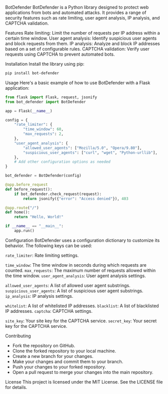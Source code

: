 BotDefender
BotDefender is a Python library designed to protect web applications from bots and automated attacks. It provides a range of security features such as rate limiting, user agent analysis, IP analysis, and CAPTCHA validation.

Features
Rate limiting: Limit the number of requests per IP address within a certain time window.
User agent analysis: Identify suspicious user agents and block requests from them.
IP analysis: Analyze and block IP addresses based on a set of configurable rules.
CAPTCHA validation: Verify user requests using CAPTCHA to prevent automated bots.

Installation
Install the library using pip:

```bash
pip install bot-defender
```

Usage
Here's a basic example of how to use BotDefender with a Flask application:

```python
from flask import Flask, request, jsonify
from bot_defender import BotDefender

app = Flask(__name__)

config = {
    "rate_limiter": {
        "time_window": 60,
        "max_requests": 2,
    },
    "user_agent_analysis": {
        "allowed_user_agents": ["Mozilla/5.0", "Opera/9.80"],
        "suspicious_user_agents": ["curl", "wget", "Python-urllib"],
    },
    # Add other configuration options as needed
}

bot_defender = BotDefender(config)

@app.before_request
def before_request():
    if bot_defender.check_request(request):
        return jsonify({"error": "Access denied"}), 403

@app.route("/")
def home():
    return "Hello, World!"

if __name__ == "__main__":
    app.run()
```

Configuration
BotDefender uses a configuration dictionary to customize its behavior. The following keys can be used:


`rate_limiter`: Rate limiting settings.

`time_window`: The time window in seconds during which requests are counted.
`max_requests`: The maximum number of requests allowed within the time window.
`user_agent_analysis`: User agent analysis settings.

`allowed_user_agents`: A list of allowed user agent substrings.
`suspicious_user_agents`: A list of suspicious user agent substrings.
`ip_analysis`: IP analysis settings.

`whitelist`: A list of whitelisted IP addresses.
`blacklist`: A list of blacklisted IP addresses.
`captcha`: CAPTCHA settings.

`site_key`: Your site key for the CAPTCHA service.
`secret_key`: Your secret key for the CAPTCHA service.

Contributing
- Fork the repository on GitHub.
- Clone the forked repository to your local machine.
- Create a new branch for your changes.
- Make your changes and commit them to your branch.
- Push your changes to your forked repository.
- Open a pull request to merge your changes into the main repository.

License
This project is licensed under the MIT License. See the LICENSE file for details.